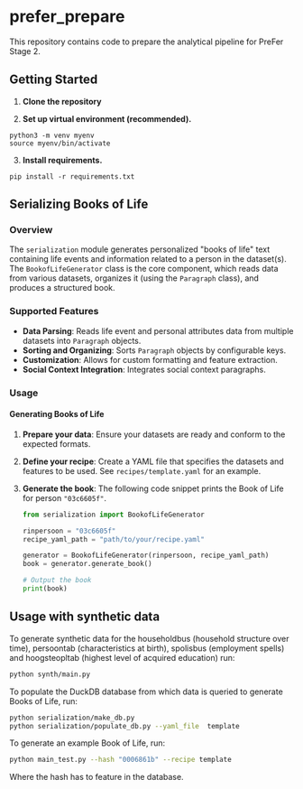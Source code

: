 # prefer_prepare

This repository contains code to prepare the analytical pipeline for PreFer Stage 2.

## Getting Started

1. **Clone the repository**

2. **Set up virtual environment (recommended).**
```
python3 -m venv myenv  
source myenv/bin/activate
```

3. **Install requirements.**
```
pip install -r requirements.txt
```

## Serializing Books of Life

### Overview

The `serialization` module generates personalized "books of life" text containing life events and information related to a person in the dataset(s). The `BookofLifeGenerator` class is the core component, which reads data from various datasets, organizes it (using the `Paragraph` class), and produces a structured book.

### Supported Features

- **Data Parsing**: Reads life event and personal attributes data from multiple datasets into `Paragraph` objects.
- **Sorting and Organizing**: Sorts `Paragraph` objects by configurable keys.
- **Customization**: Allows for custom formatting and feature extraction.
- **Social Context Integration**: Integrates social context paragraphs.

### Usage

#### Generating Books of Life

1. **Prepare your data**: Ensure your datasets are ready and conform to the expected formats.

2. **Define your recipe**: Create a YAML file that specifies the datasets and features to be used. See `recipes/template.yaml` for an example.

3. **Generate the book**:
The following code snippet prints the Book of Life for person `"03c6605f"`.

    ```python
    from serialization import BookofLifeGenerator 

    rinpersoon = "03c6605f"
    recipe_yaml_path = "path/to/your/recipe.yaml"

    generator = BookofLifeGenerator(rinpersoon, recipe_yaml_path)
    book = generator.generate_book()

    # Output the book
    print(book)
    ```

## Usage with synthetic data

To generate synthetic data for the householdbus (household structure over time), persoontab (characteristics at birth), spolisbus (employment spells) and hoogsteopltab (highest level of acquired education) run:

```bash
python synth/main.py
```

To populate the DuckDB database from which data is queried to generate Books of Life, run:

```bash
python serialization/make_db.py
python serialization/populate_db.py --yaml_file  template
```

To generate an example Book of Life, run:

```bash
python main_test.py --hash "0006861b" --recipe template
```

Where the hash has to feature in the database.
